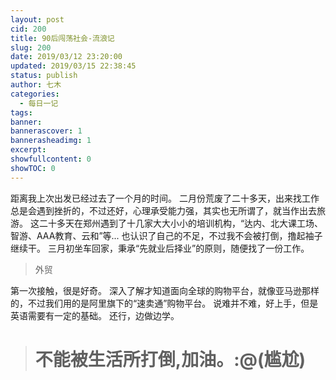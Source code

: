 ```yaml
---
layout: post
cid: 200
title: 90后闯荡社会-流浪记
slug: 200
date: 2019/03/12 23:20:00
updated: 2019/03/15 22:38:45
status: publish
author: 七木
categories: 
  - 每日一记
tags: 
banner: 
bannerascover: 1
bannerasheadimg: 1
excerpt: 
showfullcontent: 0
showTOC: 0
---
```



距离我上次出发已经过去了一个月的时间。
二月份荒废了二十多天，出来找工作总是会遇到挫折的，不过还好，心理承受能力强，其实也无所谓了，就当作出去旅游。
这二十多天在郑州遇到了十几家大大小小的培训机构，“达内、北大课工场、智游、AAA教育、云和”等...
也认识了自己的不足，不过我不会被打倒，撸起袖子继续干。
三月初坐车回家，秉承“先就业后择业”的原则，随便找了一份工作。

> 外贸

第一次接触，很是好奇。
深入了解才知道面向全球的购物平台，就像亚马逊那样的，不过我们用的是阿里旗下的“速卖通”购物平台。
说难并不难，好上手，但是英语需要有一定的基础。
还行，边做边学。
> 不能被生活所打倒,加油。:@(尴尬)
> ==


 
